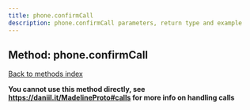 ```yaml
---
title: phone.confirmCall
description: phone.confirmCall parameters, return type and example
---
```

## Method: phone.confirmCall  
[Back to methods index](index.md)


**You cannot use this method directly, see https://daniil.it/MadelineProto#calls for more info on handling calls**




